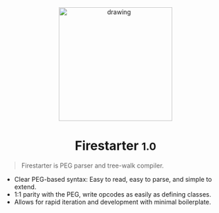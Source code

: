 <center><img src="firestarter.png" alt="drawing" width="256"/>

# Firestarter <small>1.0</small>
</center>

> Firestarter is PEG parser and tree-walk compiler.

- Clear PEG-based syntax: Easy to read, easy to parse, and simple to extend.
- 1:1 parity with the PEG, write opcodes as easily as defining classes.
- Allows for rapid iteration and development with minimal boilerplate.

